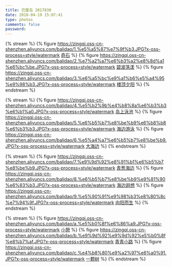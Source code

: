 ```yaml
---
title: 巴厘岛 2017830
date: 2018-04-19 15:07:41
type: photos
comments: false
password:
---
```





{% stream %}
{% figure 
https://zingqi.oss-cn-shenzhen.aliyuncs.com/balidao/1.%e5%a5%87%e7%9f%b3.JPG?x-oss-process=style/watermark
[奇石](https://zingqi.oss-cn-shenzhen.aliyuncs.com/balidao/1.%e5%a5%87%e7%9f%b3.JPG?x-oss-process=style/watermark)
%}
{% figure 
https://zingqi.oss-cn-shenzhen.aliyuncs.com/balidao/2.%e7%a2%a7%e6%b3%a2%e8%8d%a1%e6%bc%be.JPG?x-oss-process=style/watermark
[碧波荡漾](https://zingqi.oss-cn-shenzhen.aliyuncs.com/balidao/2.%e7%a2%a7%e6%b3%a2%e8%8d%a1%e6%bc%be.JPG?x-oss-process=style/watermark)
%}
{% figure 
https://zingqi.oss-cn-shenzhen.aliyuncs.com/balidao/3.%e6%a5%bc%e9%a1%b6%e5%a4%95%e9%98%b3.JPG?x-oss-process=style/watermark
[楼顶夕阳](https://zingqi.oss-cn-shenzhen.aliyuncs.com/balidao/3.%e6%a5%bc%e9%a1%b6%e5%a4%95%e9%98%b3.JPG?x-oss-process=style/watermark)
%}
{% endstream %}


{% stream %}
{% figure 
https://zingqi.oss-cn-shenzhen.aliyuncs.com/balidao/4.%e5%b2%9b%e4%b8%8a%e6%b3%b3%e6%b1%a0.JPG?x-oss-process=style/watermark
[岛上泳池](https://zingqi.oss-cn-shenzhen.aliyuncs.com/balidao/4.%e5%b2%9b%e4%b8%8a%e6%b3%b3%e6%b1%a0.JPG?x-oss-process=style/watermark)
%}
{% figure 
https://zingqi.oss-cn-shenzhen.aliyuncs.com/balidao/5.%e6%b5%b7%e8%be%b9%e6%b8%b8%e6%b3%b3.JPG?x-oss-process=style/watermark
[海边游泳](https://zingqi.oss-cn-shenzhen.aliyuncs.com/balidao/5.%e6%b5%b7%e8%be%b9%e6%b8%b8%e6%b3%b3.JPG?x-oss-process=style/watermark)
%}
{% figure 
https://zingqi.oss-cn-shenzhen.aliyuncs.com/balidao/6.%e5%a4%a7%e6%b5%b7%e8%be%b9.JPG?x-oss-process=style/watermark
[大海边](https://zingqi.oss-cn-shenzhen.aliyuncs.com/balidao/6.%e5%a4%a7%e6%b5%b7%e8%be%b9.JPG?x-oss-process=style/watermark)
%}
{% endstream %}


{% stream %}
{% figure 
https://zingqi.oss-cn-shenzhen.aliyuncs.com/balidao/7.%e9%9d%92%e8%91%b1%e6%b5%b7%e8%be%b9.JPG?x-oss-process=style/watermark
[青葱海边](https://zingqi.oss-cn-shenzhen.aliyuncs.com/balidao/7.%e9%9d%92%e8%91%b1%e6%b5%b7%e8%be%b9.JPG?x-oss-process=style/watermark)
%}
{% figure 
https://zingqi.oss-cn-shenzhen.aliyuncs.com/balidao/8.%e6%b5%b7%e8%be%b9%e9%81%90%e6%83%b3.JPG?x-oss-process=style/watermark
[海边遐想](https://zingqi.oss-cn-shenzhen.aliyuncs.com/balidao/8.%e6%b5%b7%e8%be%b9%e9%81%90%e6%83%b3.JPG?x-oss-process=style/watermark)
%}
{% figure 
https://zingqi.oss-cn-shenzhen.aliyuncs.com/balidao/9.%e5%90%91%e9%98%b3%e8%80%8c%e7%94%9f.JPG?x-oss-process=style/watermark
[向阳而生](https://zingqi.oss-cn-shenzhen.aliyuncs.com/balidao/9.%e5%90%91%e9%98%b3%e8%80%8c%e7%94%9f.JPG?x-oss-process=style/watermark)
%}
{% endstream %}


{% stream %}
{% figure 
https://zingqi.oss-cn-shenzhen.aliyuncs.com/balidao/a.%e5%b0%8f%e6%86%a9.JPG?x-oss-process=style/watermark
[小憩](https://zingqi.oss-cn-shenzhen.aliyuncs.com/balidao/a.%e5%b0%8f%e6%86%a9.JPG?x-oss-process=style/watermark)
%}
{% figure 
https://zingqi.oss-cn-shenzhen.aliyuncs.com/balidao/b.%e9%9d%92%e9%9d%92%e5%b0%8f%e8%b7%af.JPG?x-oss-process=style/watermark
[青青小路](https://zingqi.oss-cn-shenzhen.aliyuncs.com/balidao/b.%e9%9d%92%e9%9d%92%e5%b0%8f%e8%b7%af.JPG?x-oss-process=style/watermark)
%}
{% figure 
https://zingqi.oss-cn-shenzhen.aliyuncs.com/balidao/c.%e4%b8%80%e9%a2%97%e6%a0%91.JPG?x-oss-process=style/watermark
[一颗树](https://zingqi.oss-cn-shenzhen.aliyuncs.com/balidao/c.%e4%b8%80%e9%a2%97%e6%a0%91.JPG?x-oss-process=style/watermark)
%}
{% endstream %}
